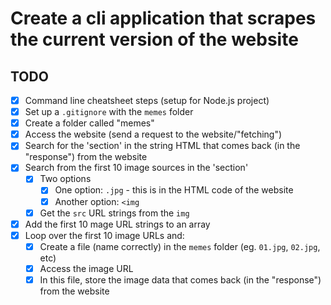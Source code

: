 # Create a cli application that scrapes the current version of the website

## TODO

- [x] Command line cheatsheet steps (setup for Node.js project)
- [x] Set up a `.gitignore` with the `memes` folder
- [x] Create a folder called "memes"
- [x] Access the website (send a request to the website/"fetching")
- [x] Search for the 'section' in the string HTML that comes back (in the "response") from the website
- [x] Search from the first 10 image sources in the 'section'
  - [x] Two options
    - [x] One option: `.jpg` - this is in the HTML code of the website
    - [x] Another option: `<img`
  - [x] Get the `src` URL strings from the `img`
- [x] Add the first 10 mage URL strings to an array
- [x] Loop over the first 10 image URLs and:
  - [x] Create a file (name correctly) in the `memes` folder (eg. `01.jpg`, `02.jpg`, etc)
  - [x] Access the image URL
  - [x] In this file, store the image data that comes back (in the "response") from the website

